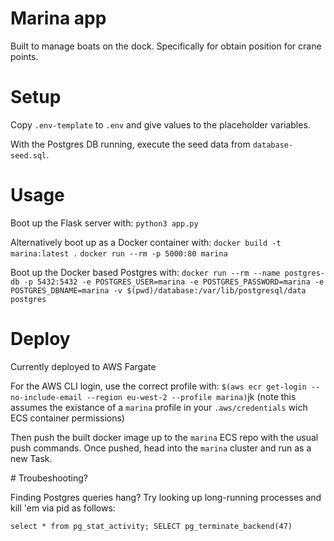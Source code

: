 # Marina app

Built to manage boats on the dock. Specifically for obtain position for crane points.

# Setup

Copy `.env-template` to `.env` and give values to the placeholder variables.

With the Postgres DB running, execute the seed data from `database-seed.sql`.

# Usage

Boot up the Flask server with:
`python3 app.py`

Alternatively boot up as a Docker container with:
`docker build -t marina:latest .`
`docker run --rm -p 5000:80 marina`

Boot up the Docker based Postgres with:
`docker run --rm --name postgres-db -p 5432:5432 -e POSTGRES_USER=marina -e POSTGRES_PASSWORD=marina -e POSTGRES_DBNAME=marina -v $(pwd)/database:/var/lib/postgresql/data  postgres`

# Deploy

Currently deployed to AWS Fargate

For the AWS CLI login, use the correct profile with:
`$(aws ecr get-login --no-include-email --region eu-west-2 --profile marina)`jk
(note this assumes the existance of a `marina` profile in your `.aws/credentials` wich ECS container permissions)

Then push the built docker image up to the `marina` ECS repo with the usual push commands.
Once pushed, head into the `marina` cluster and run as a new Task.


# Troubeshooting?

Finding Postgres queries hang?
Try looking up long-running processes and kill 'em via pid as follows:

`select * from pg_stat_activity;
SELECT pg_terminate_backend(47)`


